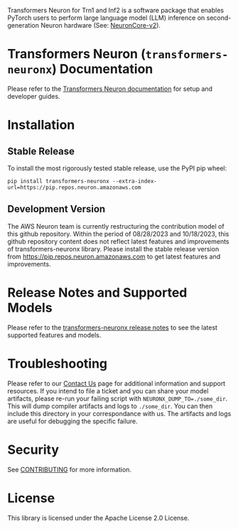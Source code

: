 Transformers Neuron for Trn1 and Inf2 is a software package that enables
PyTorch users to perform large language model (LLM) inference on
second-generation Neuron hardware (See: [NeuronCore-v2](https://awsdocs-neuron.readthedocs-hosted.com/en/latest/general/arch/neuron-hardware/neuron-core-v2.html)).

# Transformers Neuron (``transformers-neuronx``) Documentation
Please refer to the [Transformers Neuron documentation](https://awsdocs-neuron.readthedocs-hosted.com/en/latest/libraries/transformers-neuronx/) for setup and developer guides.

# Installation

## Stable Release

To install the most rigorously tested stable release, use the PyPI pip wheel:

```
pip install transformers-neuronx --extra-index-url=https://pip.repos.neuron.amazonaws.com
```

## Development Version

The AWS Neuron team is currently restructuring the contribution model of this github repository.
Within the period of 08/28/2023 and 10/18/2023, this github repository content
does not reflect latest features and improvements of transformers-neuronx library. Please install the stable release version
from https://pip.repos.neuron.amazonaws.com to get latest features and improvements.

# Release Notes and Supported Models

Please refer to the [transformers-neuronx release notes](https://awsdocs-neuron.readthedocs-hosted.com/en/latest/release-notes/torch/transformers-neuronx/index.html) to see the latest supported features and models.



# Troubleshooting

Please refer to our [Contact
Us](https://awsdocs-neuron.readthedocs-hosted.com/en/latest/general/contact.html)
page for additional information and support resources. If you intend to
file a ticket and you can share your model artifacts, please re-run your
failing script with ``NEURONX_DUMP_TO=./some_dir``. This will dump
compiler artifacts and logs to ``./some_dir``. You can then include this
directory in your correspondance with us. The artifacts and logs are
useful for debugging the specific failure.

# Security

See [CONTRIBUTING](CONTRIBUTING.md#security-issue-notifications) for more information.

# License

This library is licensed under the Apache License 2.0 License.
